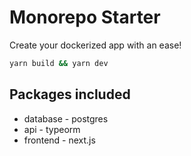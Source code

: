 # Monorepo Starter

Create your dockerized app with an ease!

```sh
yarn build && yarn dev
```

## Packages included
 * database - postgres
 * api - typeorm
 * frontend - next.js
